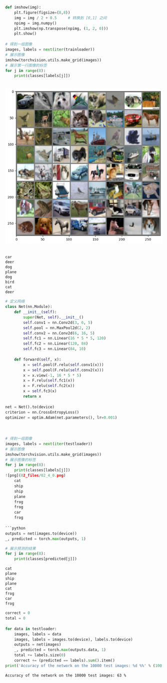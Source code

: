 
```python
def imshow(img):
    plt.figure(figsize=(8,8))
    img = img / 2 + 0.5     # 转换到 [0,1] 之间
    npimg = img.numpy()
    plt.imshow(np.transpose(npimg, (1, 2, 0)))
    plt.show()

# 得到一组图像
images, labels = next(iter(trainloader))
# 展示图像
imshow(torchvision.utils.make_grid(images))
# 展示第一行图像的标签
for j in range(8):
    print(classes[labels[j]])
```


​    
![png](02_files/02_1_0.png)
​    


    car
    deer
    dog
    plane
    dog
    bird
    cat
    deer



```python
# 定义网络
class Net(nn.Module):
    def __init__(self):
        super(Net, self).__init__()
        self.conv1 = nn.Conv2d(3, 6, 5)
        self.pool = nn.MaxPool2d(2, 2)
        self.conv2 = nn.Conv2d(6, 16, 5)
        self.fc1 = nn.Linear(16 * 5 * 5, 120)
        self.fc2 = nn.Linear(120, 84)
        self.fc3 = nn.Linear(84, 10)

    def forward(self, x):
        x = self.pool(F.relu(self.conv1(x)))
        x = self.pool(F.relu(self.conv2(x)))
        x = x.view(-1, 16 * 5 * 5)
        x = F.relu(self.fc1(x))
        x = F.relu(self.fc2(x))
        x = self.fc3(x)
        return x

net = Net().to(device)
criterion = nn.CrossEntropyLoss()
optimizer = optim.Adam(net.parameters(), lr=0.001)



# 得到一组图像
images, labels = next(iter(testloader))
# 展示图像
imshow(torchvision.utils.make_grid(images))
# 展示图像的标签
for j in range(8):
    print(classes[labels[j]])
![png](02_files/02_4_0.png)
    cat
    ship
    ship
    plane
    frog
    frog
    car
    frog

```python
outputs = net(images.to(device))
_, predicted = torch.max(outputs, 1)
```
```python
# 展示预测的结果
for j in range(8):
    print(classes[predicted[j]])
```

    cat
    plane
    ship
    plane
    cat
    frog
    car
    frog



```python
correct = 0
total = 0

for data in testloader:
    images, labels = data
    images, labels = images.to(device), labels.to(device)
    outputs = net(images)
    _, predicted = torch.max(outputs.data, 1)
    total += labels.size(0)
    correct += (predicted == labels).sum().item()
print('Accuracy of the network on the 10000 test images: %d %%' % (100 * correct / total))
```

    Accuracy of the network on the 10000 test images: 63 %



```python

```
